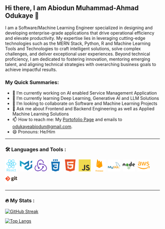 ## Hi there, I am Abiodun Muhammad-Ahmad Odukaye 👋

I am a Software/Machine Learning Engineer specialized in designing and developing enterprise-grade applications that drive operational efficiency and elevate productivity. My expertise lies in leveraging cutting-edge technologies such as the MERN Stack, Python, R and Machine Learning Tools and Technologies to craft intelligent solutions, solve complex challenges, and deliver exceptional user experiences. Beyond technical proficiency, I am dedicated to fostering innovation, mentoring emerging talent, and aligning technical strategies with overarching business goals to achieve impactful results.

### My Quick Summaries:
- 🔭 I’m currently working on AI enabled Service Management Application
- 🌱 I’m currently learning Deep Learning, Generative AI and LLM Solutions
- 👯 I’m looking to collaborate on Software and Machine Learning Projects
- 💬 Ask me about Frontend and Backend Engineering as well as Applied Machine Learning Solutions
- 📫 How to reach me: My [Portofolio Page](https://ama-page.vercel.app) and emails to odukayeabiodun@gmail.com.
- 😄 Pronouns: He/Him
<!--


**Xloanx/Xloanx** is a ✨ _special_ ✨ repository because its `README.md` (this file) appears on your GitHub profile.

My Quick Summaries:
- 🔭 I’m currently working on AI enabled Service Management Application
- 🌱 I’m currently learning Deep Learning, Generative AI and LLM Solutions
- 👯 I’m looking to collaborate on Software and Machine Learning Projects
- 🤔 I’m looking for help with ...
- 💬 Ask me about Frontend and Backend Engineering as well as Applied Machine Learning Solutions
- 📫 How to reach me: My [Portofolio Page](ama-page.vercel.app) and emails to odukayeabiodun@gmail.com.
- 😄 Pronouns: He/Him
- ⚡ Fun fact: ...
-->

---

### :hammer_and_wrench: Languages and Tools :
<div>
  <img src="https://github.com/devicons/devicon/blob/master/icons/react/react-original-wordmark.svg" title="React" alt="React" width="40" height="40"/>&nbsp;
  <img src="https://github.com/devicons/devicon/blob/master/icons/materialui/materialui-original.svg" title="Material UI" alt="Material UI" width="40" height="40"/>&nbsp;
  <img src="https://github.com/devicons/devicon/blob/master/icons/redux/redux-original.svg" title="Redux" alt="Redux " width="40" height="40"/>&nbsp;
  <img src="https://github.com/devicons/devicon/blob/master/icons/css3/css3-plain-wordmark.svg"  title="CSS3" alt="CSS" width="40" height="40"/>&nbsp;
  <img src="https://github.com/devicons/devicon/blob/master/icons/html5/html5-original.svg" title="HTML5" alt="HTML" width="40" height="40"/>&nbsp;
  <img src="https://github.com/devicons/devicon/blob/master/icons/javascript/javascript-original.svg" title="JavaScript" alt="JavaScript" width="40" height="40"/>&nbsp;
  <img src="https://github.com/devicons/devicon/blob/master/icons/firebase/firebase-plain-wordmark.svg" title="Firebase" alt="Firebase" width="40" height="40"/>&nbsp;
  <img src="https://github.com/devicons/devicon/blob/master/icons/mysql/mysql-original-wordmark.svg" title="MySQL"  alt="MySQL" width="40" height="40"/>&nbsp;
  <img src="https://github.com/devicons/devicon/blob/master/icons/nodejs/nodejs-original-wordmark.svg" title="NodeJS" alt="NodeJS" width="40" height="40"/>&nbsp;
  <img src="https://github.com/devicons/devicon/blob/master/icons/amazonwebservices/amazonwebservices-plain-wordmark.svg" title="AWS" alt="AWS" width="40" height="40"/>&nbsp;
  <img src="https://github.com/devicons/devicon/blob/master/icons/git/git-original-wordmark.svg" title="Git" **alt="Git" width="40" height="40"/>
</div>

---

### :fire: My Stats :
<div>
  
  [![GitHub Streak](http://github-readme-streak-stats.herokuapp.com?user=Xloanx&theme=dark&background=000000)](https://git.io/streak-stats)

[![Top Langs](https://github-readme-stats.vercel.app/api/top-langs/?username=Xloanx&layout=compact&theme=vision-friendly-dark)](https://github.com/xloanx/github-readme-stats)

</div>

